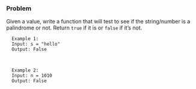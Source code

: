 ### Problem

Given a value, write a function that will test to see if the string/number is a palindrome or not. Return `true` if it is or `false` if it’s not.


      Example 1:      
      Input: s = "hello"     
      Output: False     



      Example 2:         
      Input: n = 1010         
      Output: False    
